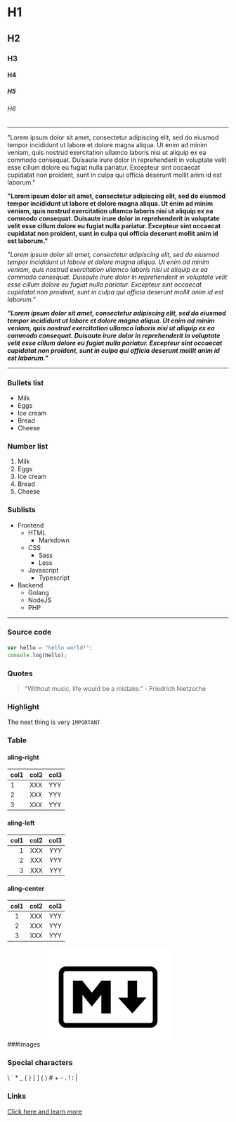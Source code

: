 [//]:  headings

# H1
## H2
### H3
#### H4
##### H5
###### H6

[//]: line
---


[//]: paragraph

"Lorem ipsum dolor sit amet, consectetur adipiscing elit, sed do eiusmod tempor incididunt ut labore et dolore magna aliqua. Ut enim ad minim veniam, quis nostrud exercitation ullamco laboris nisi ut aliquip ex ea commodo consequat. Duisaute irure dolor in reprehenderit in voluptate velit esse cillum dolore eu fugiat nulla pariatur. Excepteur sint occaecat cupidatat non proident, sunt in culpa qui officia deserunt mollit anim id est laborum."  

[//]: bold

**"Lorem ipsum dolor sit amet, consectetur adipiscing elit, sed do eiusmod tempor incididunt ut labore et dolore magna aliqua. Ut enim ad minim veniam, quis nostrud exercitation ullamco laboris nisi ut aliquip ex ea commodo consequat. Duisaute irure dolor in reprehenderit in voluptate velit esse cillum dolore eu fugiat nulla pariatur. Excepteur sint occaecat cupidatat non proident, sunt in culpa qui officia deserunt mollit anim id est laborum."**  

[//]: italic

*"Lorem ipsum dolor sit amet, consectetur adipiscing elit, sed do eiusmod tempor incididunt ut labore et dolore magna aliqua. Ut enim ad minim veniam, quis nostrud exercitation ullamco laboris nisi ut aliquip ex ea commodo consequat. Duisaute irure dolor in reprehenderit in voluptate velit esse cillum dolore eu fugiat nulla pariatur. Excepteur sint occaecat cupidatat non proident, sunt in culpa qui officia deserunt mollit anim id est laborum."*  

[//]: boldAndItalic

***"Lorem ipsum dolor sit amet, consectetur adipiscing elit, sed do eiusmod tempor incididunt ut labore et dolore magna aliqua. Ut enim ad minim veniam, quis nostrud exercitation ullamco laboris nisi ut aliquip ex ea commodo consequat. Duisaute irure dolor in reprehenderit in voluptate velit esse cillum dolore eu fugiat nulla pariatur. Excepteur sint occaecat cupidatat non proident, sunt in culpa qui officia deserunt mollit anim id est laborum."***  

[//]: BoldLine
- - -

### Bullets list

* Milk
* Eggs
* Ice cream
* Bread
* Cheese

### Number list

1. Milk
2. Eggs
3. Ice cream
4. Bread
5. Cheese

### Sublists
- Frontend
    - HTML
        - Markdown
    - CSS
        - Sass
        - Less
    - Javascript
        - Typescript
- Backend
    - Golang
    - NodeJS
    - PHP

[//]: BoldLine
***

### Source code

```javascript
var hello = "hello world!";
console.log(hello);
```

### Quotes
> “Without music, life would be a mistake.” 
\- Friedrich Nietzsche 


### Highlight
The next thing is very `IMPORTANT`

### Table

#### aling-right
| col1 | col2 | col3 |
|------|------|------|
|1|XXX|YYY|
|2|XXX|YYY|
|3|XXX|YYY|

#### aling-left
| col1 | col2 | col3 |
|-----:|-----:|-----:|
|1|XXX|YYY|
|2|XXX|YYY|
|3|XXX|YYY|

#### aling-center
| col1 | col2 | col3 |
|:----:|:----:|:----:|
|1|XXX|YYY|
|2|XXX|YYY|
|3|XXX|YYY|

###Images
![](md.png "Markdown logo")

### Special characters
\\ \` \* \_ \{ \} \[ \] \( \) \# \+ \- \. \! \: \|

### Links
[Click here and learn more](https://www.markdownguide.org/)